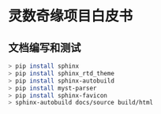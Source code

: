 # 灵数奇缘项目白皮书

## 文档编写和测试

```sh
> pip install sphinx
> pip install sphinx_rtd_theme
> pip install sphinx-autobuild
> pip install myst-parser
> pip install sphinx-favicon
> sphinx-autobuild docs/source build/html
```